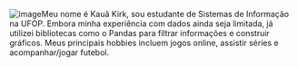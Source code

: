 ![image](https://github.com/user-attachments/assets/7815dcd3-d84e-43b1-acb3-c1c766c6205f)Meu nome é Kauã Kirk, sou estudante de Sistemas de Informação na UFOP. Embora minha experiência com dados ainda seja limitada, já utilizei bibliotecas como o Pandas para filtrar informações e construir gráficos.
Meus principais hobbies incluem jogos online, assistir séries e acompanhar/jogar futebol.

